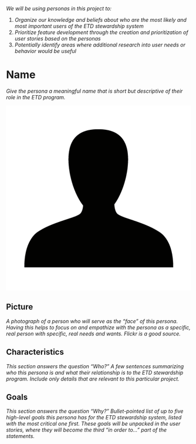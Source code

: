 *We will be using personas in this project to:*
1. *Organize our knowledge and beliefs about who are the most likely and most important users of the ETD stewardship system*
2. *Prioritize feature development through the creation and prioritization of user stories based on the personas*
3. *Potentially identify areas where additional research into user needs or behavior would be useful*

# Name
*Give the persona a meaningful name that is short but descriptive of their role in the ETD program.*

![headshot](images/placeholder.png)
## Picture
*A photograph of a person who will serve as the “face” of this persona. Having this helps to focus on and empathize with the persona as a specific, real person with specific, real needs and wants. Flickr is a good source.*

## Characteristics
*This section answers the question “Who?” A few sentences summarizing who this persona is and what their relationship is to the ETD stewardship program. Include only details that are relevant to this particular project.*

## Goals
*This section answers the question “Why?” Bullet-pointed list of up to five high-level goals this persona has for the ETD stewardship system, listed with the most critical one first. These goals will be unpacked in the user stories, where they will become the third “in order to…” part of the statements.*
